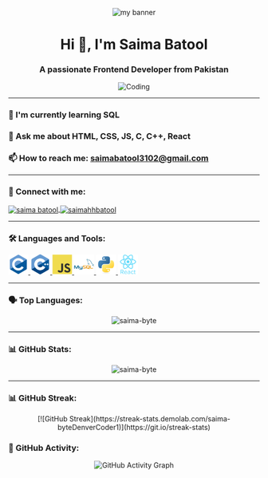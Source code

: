 <p align="center">
  <img width="1000" height="200" src="https://encrypted-tbn0.gstatic.com/images?q=tbn:ANd9GcQf6iklYqlw8WeJ5X7Cs6DWIwrNEXOFH8p46NFC31qiQBf-zdwXoeuSvXAs0z_Mtkzmp7c&usqp=CAU" alt="my banner">
</p>

<h1 align="center">Hi 👋, I'm Saima Batool</h1>
<h3 align="center">A passionate Frontend Developer from Pakistan</h3>

<p align="center">
  <img alt="Coding" width="600" src="https://i.pinimg.com/originals/f0/f0/d9/f0f0d932d6e39c7af5aa305cbd8da735.gif">
</p>

---

### 🌱 I'm currently learning **SQL**  
### 💬 Ask me about **HTML, CSS, JS, C, C++, React**  
### 📫 How to reach me: **[saimabatool3102@gmail.com](mailto:saimabatool3102@gmail.com)**  

---

### 📣 Connect with me:
<p align="left">
  <a href="https://www.linkedin.com/in/saima-batool-031347304/" target="blank">
    <img align="center" src="https://raw.githubusercontent.com/rahuldkjain/github-profile-readme-generator/master/src/images/icons/Social/linked-in-alt.svg" alt="saima batool" height="30" width="40" />
  </a>
  <a href="https://instagram.com/saimahhbatool" target="blank">
    <img align="center" src="https://raw.githubusercontent.com/rahuldkjain/github-profile-readme-generator/master/src/images/icons/Social/instagram.svg" alt="saimahhbatool" height="30" width="40" />
  </a>
</p>

---

### 🛠️ Languages and Tools:
<p align="left">
  <a href="https://www.cprogramming.com/" target="_blank" rel="noreferrer">
    <img src="https://raw.githubusercontent.com/devicons/devicon/master/icons/c/c-original.svg" alt="c" width="40" height="40"/>
  </a>
  <a href="https://www.w3schools.com/cpp/" target="_blank" rel="noreferrer">
    <img src="https://raw.githubusercontent.com/devicons/devicon/master/icons/cplusplus/cplusplus-original.svg" alt="cplusplus" width="40" height="40"/>
  </a>
  <a href="https://developer.mozilla.org/en-US/docs/Web/JavaScript" target="_blank" rel="noreferrer">
    <img src="https://raw.githubusercontent.com/devicons/devicon/master/icons/javascript/javascript-original.svg" alt="javascript" width="40" height="40"/>
  </a>
  <a href="https://www.mysql.com/" target="_blank" rel="noreferrer">
    <img src="https://raw.githubusercontent.com/devicons/devicon/master/icons/mysql/mysql-original-wordmark.svg" alt="mysql" width="40" height="40"/>
  </a>
  <a href="https://www.python.org" target="_blank" rel="noreferrer">
    <img src="https://raw.githubusercontent.com/devicons/devicon/master/icons/python/python-original.svg" alt="python" width="40" height="40"/>
  </a>
  <a href="https://reactjs.org/" target="_blank" rel="noreferrer">
    <img src="https://raw.githubusercontent.com/devicons/devicon/master/icons/react/react-original-wordmark.svg" alt="react" width="40" height="40"/>
  </a>
</p>

---

### 🗣️ Top Languages:
<p align="center">
  <img src="https://github-readme-stats.vercel.app/api/top-langs?username=saima-byte&show_icons=true&locale=en&layout=compact" alt="saima-byte" />
</p>

---

### 📊 GitHub Stats:
<p align="center">
  <img src="https://github-readme-stats.vercel.app/api?username=saima-byte&show_icons=true&locale=en" alt="saima-byte" />
</p>

---
### 📊 GitHub Streak:
<p align="center">
  [![GitHub Streak](https://streak-stats.demolab.com/saima-byteDenverCoder1)](https://git.io/streak-stats)
</p>

### 🎯 GitHub Activity:
<p align="center">
  <img src="https://activity-graph.herokuapp.com/graph?username=saima-byte&bg_color=fff&color=000&line=3d6cd4&point=000&area=true&hide_border=true" alt="GitHub Activity Graph"/>
</p>

